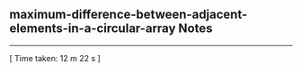 <h2>maximum-difference-between-adjacent-elements-in-a-circular-array Notes</h2><hr>[ Time taken: 12 m 22 s ]